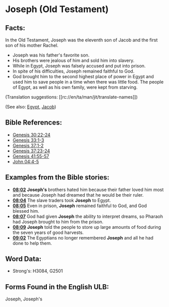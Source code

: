 # Joseph (Old Testament)

## Facts:

In the Old Testament, Joseph was the eleventh son of Jacob and the first son of his mother Rachel.

* Joseph was his father's favorite son.
* His brothers were jealous of him and sold him into slavery.
* While in Egypt, Joseph was falsely accused and put into prison.
* In spite of his difficulties, Joseph remained faithful to God.
* God brought him to the second highest place of power in Egypt and used him to save people in a time when there was little food. The people of Egypt, as well as his own family, were kept from starving.

(Translation suggestions: [[rc://en/ta/man/jit/translate-names]])

(See also: [Egypt](../names/egypt.md), [Jacob](../names/jacob.md))

## Bible References:

* [Genesis 30:22-24](rc://en/tn/help/gen/30/22)
* [Genesis 33:1-3](rc://en/tn/help/gen/33/01)
* [Genesis 37:1-2](rc://en/tn/help/gen/37/01)
* [Genesis 37:23-24](rc://en/tn/help/gen/37/23)
* [Genesis 41:55-57](rc://en/tn/help/gen/41/55)
* [John 04:4-5](rc://en/tn/help/jhn/04/04)

## Examples from the Bible stories:

* __[08:02](rc://en/tn/help/obs/08/02)__ __Joseph's__ brothers hated him because their father loved him most and because Joseph had dreamed that he would be their ruler.
* __[08:04](rc://en/tn/help/obs/08/04)__ The slave traders took __Joseph__ to Egypt.
* __[08:05](rc://en/tn/help/obs/08/05)__ Even in prison, __Joseph__ remained faithful to God, and God blessed him.
* __[08:07](rc://en/tn/help/obs/08/07)__ God had given __Joseph__ the ability to interpret dreams, so Pharaoh had Joseph brought to him from the prison.
* __[08:09](rc://en/tn/help/obs/08/09)__ __Joseph__ told the people to store up large amounts of food during the seven years of good harvests.
* __[09:02](rc://en/tn/help/obs/09/02)__ The Egyptians no longer remembered __Joseph__ and all he had done to help them.

## Word Data:

* Strong's: H3084, G2501

## Forms Found in the English ULB:

Joseph, Joseph's 
